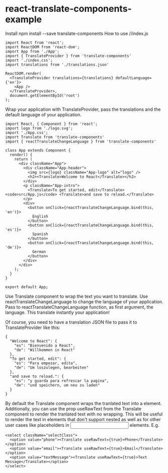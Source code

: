 # react-translate-components-example
Install
npm install --save translate-components
How to use
//index.js
```
import React from 'react';
import ReactDOM from 'react-dom';
import App from './App';
import { TranslateProvider } from 'translate-components'
import './index.css';
import translations from './translations.json'

ReactDOM.render(
  <TranslateProvider translations={translations} defaultLanguage={'en'}>
    <App />
  </TranslateProvider>,
  document.getElementById('root')
);
```
Wrap your application with TranslateProvider, pass the translations and the default language of your application.
```
import React, { Component } from 'react';
import logo from './logo.svg';
import './App.css';
import Translate from 'translate-components'
import { reactTranslateChangeLanguage } from 'translate-components'

class App extends Component {
  render() {
    return (
      <div className="App">
        <div className="App-header">
          <img src={logo} className="App-logo" alt="logo" />
          <h2><Translate>Welcome to React</Translate></h2>
        </div>
        <p className="App-intro">
          <Translate>To get started, edit</Translate> <code>src/App.js</code> <Translate>and save to reload.</Translate>
        </p>
        <div>
          <button onClick={reactTranslateChangeLanguage.bind(this, 'en')}>
            English
          </button>
          <button onClick={reactTranslateChangeLanguage.bind(this, 'es')}>
            Spanish
          </button>
          <button onClick={reactTranslateChangeLanguage.bind(this, 'de')}>
            German
          </button>
        </div>
      </div>
    );
  }
}

export default App;
```
Use Translate component to wrap the text you want to translate. Use reactTranslateChangeLanguage to change the language of your application. Pass to reactTranslateChangeLanguage function, as first argument, the language. This translate instantly your application!

Of course, you need to have a translation JSON file to pass it to TranslateProvider like this:
```
{
  "Welcome to React": {
    "es": "Bienvenido a React",
    "de": "Willkommen in React"
  },
  "To get started, edit": {
    "es": "Para empezar, edita",
    "de": "Um loszulegen, bearbeiten"
  },
  "and save to reload.": {
    "es": "y guarda para refrescar la pagina",
    "de": "und speichern, um neu zu laden"
  }
}
```
By default the Translate component wraps the tranlated text into a <span> element. Additionally, you can use the prop useRawText from the Translate component to render the tranlated text with no wrapping. This will be useful to render the text in elements that don't support nested <span> as well as for other user cases like placeholders in <input> elements. E.g.
```
<select className="selectClass">
  <option value="phone"><Translate useRawText={true}>Phone</Translate></option>
  <option value="email"><Translate useRawText={true}>Email</Translate></option>
  <option value="textMessage"><Translate useRawText={true}>Text Message</Translate></option>
</select>
```
